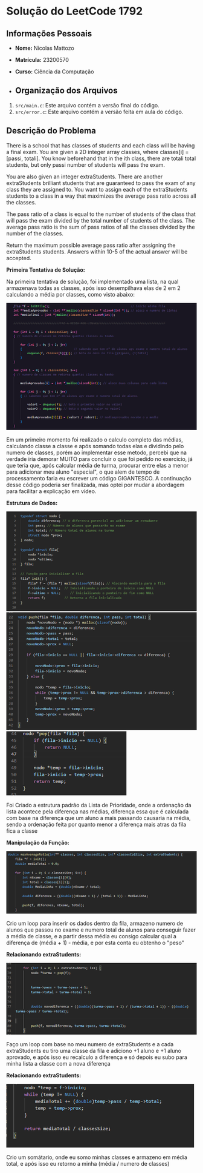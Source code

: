 # Solução do LeetCode 1792

## Informações Pessoais
- **Nome:** Nicolas Mattozo
- **Matrícula:** 23200570
- **Curso:** Ciência da Computação

- ## Organização dos Arquivos
1. `src/main.c`: Este arquivo contém a versão final do código.
2. `src/error.c`: Este arquivo contém a versão feita em aula do código.

## Descrição do Problema
There is a school that has classes of students and each class will be having a final exam. You are given a 2D integer array classes, where classes[i] = [passi, totali]. You know beforehand that in the ith class, there are totali total students, but only passi number of students will pass the exam.

You are also given an integer extraStudents. There are another extraStudents brilliant students that are guaranteed to pass the exam of any class they are assigned to. You want to assign each of the extraStudents students to a class in a way that maximizes the average pass ratio across all the classes.

The pass ratio of a class is equal to the number of students of the class that will pass the exam divided by the total number of students of the class. The average pass ratio is the sum of pass ratios of all the classes divided by the number of the classes.

Return the maximum possible average pass ratio after assigning the extraStudents students. Answers within 10-5 of the actual answer will be accepted.

**Primeira Tentativa de Solução:**

Na primeira tentativa de solução, foi implementado uma lista, na qual armazenava todas as classes, após isso desempilhava elas de 2 em 2 calculando a média por classes, como visto abaixo:

![Primeira Forma](imgs/error.png)

Em um primeiro momento foi realizado o calculo completo das médias, calculando classe a classe e após somando todas elas e dividindo pelo numero de classes, porém ao implementar esse metodo, percebi que na verdade iria demorar MUITO para concluir o que foi pedido no exercicio, já que teria que, após calcular média de turma, procurar entre elas a menor para adicionar meu aluno "especial", o que alem de tempo de processamento faria eu escrever um código GIGANTESCO. A continuação desse código poderia ser finalizada, mas optei por mudar a abordagem para facilitar a explicação em vídeo.

**Estrutura de Dados:**

![Estrutura de Dados](imgs/lista1.png)
![Estrutura de Dados](imgs/lista2.png)
![Estrutura de Dados](imgs/lista3.png)

Foi Criado a estrutura padrão da Lista de Prioridade, onde a ordenação da lista acontece pela diferença nas médias, diferença essa que é calculada com base na diferença que um aluno a mais passando causaria na média, sendo a ordenação feita por quanto menor a diferença mais atras da fila fica a classe

**Manipulação da Função:**

![Função](imgs/function1.png)

Crio um loop para inserir os dados dentro da fila, armazeno numero de alunos que passou no exame e numero total de alunos para conseguir fazer a média de classe, e a partir dessa média eu consigo calcular qual a diferença de (média + 1) - média, e por esta conta eu obtenho o "peso"

**Relacionando extraStudents:**

![Função](imgs/function2.png)

Faço um loop com base no meu numero de extraStudents e a cada extraStudents eu tiro uma classe da fila e adiciono +1 aluno e +1 aluno aprovado, e após isso eu recalculo a diferença e só depois eu subo para minha lista a classe com a nova diferença

**Relacionando extraStudents:**

![Função](imgs/function3.png)

Crio um somátario, onde eu somo minhas classes e armazeno em média total, e após isso eu retorno a minha (média / numero de classes)

